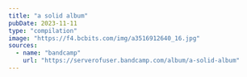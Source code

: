 ```yaml
---
title: "a solid album"
pubDate: 2023-11-11
type: "compilation"
image: "https://f4.bcbits.com/img/a3516912640_16.jpg"
sources:
  - name: "bandcamp"
    url: "https://serverofuser.bandcamp.com/album/a-solid-album"
---
```

